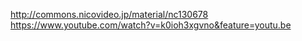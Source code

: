 http://commons.nicovideo.jp/material/nc130678
https://www.youtube.com/watch?v=k0ioh3xgvno&feature=youtu.be
